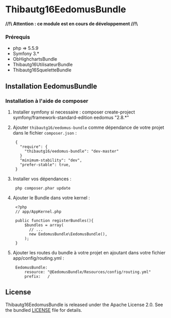 # Thibautg16EedomusBundle

**//!\\ Attention : ce module est en cours de développement //!\\**

### Prérequis
- php => 5.5.9
- Symfony 3.*
- ObHighchartsBundle
- Thibautg16UtilisateurBundle
- Thibautg16SqueletteBundle

## Installation EedomusBundle
### Installation à l'aide de composer
1. Installer symfony si necessaire :
        composer create-project symfony/framework-standard-edition eedomus "2.8.*"

1. Ajouter ``thibautg16/eedomus-bundle`` comme dépendance de votre projet dans le fichier ``composer.json`` :

        {
          "require": {
            "thibautg16/eedomus-bundle": "dev-master"
          }
          "minimum-stability": "dev",
          "prefer-stable": true,
        }

3. Installer vos dépendances :

        php composer.phar update

4. Ajouter le Bundle dans votre kernel :

        <?php
        // app/AppKernel.php
        
        public function registerBundles(){
            $bundles = array(
              // ...
              new EedomusBundle\EedomusBundle(),
            );
        }

5. Ajouter les routes du bundle à votre projet en ajoutant dans votre fichier app/config/routing.yml :

        EedomusBundle:
            resource: "@EedomusBundle/Resources/config/routing.yml"
            prefix:   /
            
## License
Thibautg16EedomusBundle is released under the Apache License 2.0. See the bundled [LICENSE](LICENSE) file for details.

